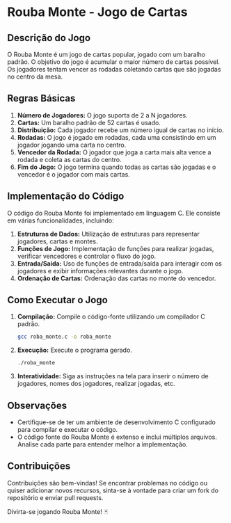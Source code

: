 # Rouba Monte - Jogo de Cartas

## Descrição do Jogo

O Rouba Monte é um jogo de cartas popular, jogado com um baralho padrão. O objetivo do jogo é acumular o maior número de cartas possível. Os jogadores tentam vencer as rodadas coletando cartas que são jogadas no centro da mesa.

## Regras Básicas

1. **Número de Jogadores:** O jogo suporta de 2 a N jogadores.
2. **Cartas:** Um baralho padrão de 52 cartas é usado.
3. **Distribuição:** Cada jogador recebe um número igual de cartas no início.
4. **Rodadas:** O jogo é jogado em rodadas, cada uma consistindo em um jogador jogando uma carta no centro.
5. **Vencedor da Rodada:** O jogador que joga a carta mais alta vence a rodada e coleta as cartas do centro.
6. **Fim do Jogo:** O jogo termina quando todas as cartas são jogadas e o vencedor é o jogador com mais cartas.

## Implementação do Código

O código do Rouba Monte foi implementado em linguagem C. Ele consiste em várias funcionalidades, incluindo:

1. **Estruturas de Dados:** Utilização de estruturas para representar jogadores, cartas e montes.
2. **Funções de Jogo:** Implementação de funções para realizar jogadas, verificar vencedores e controlar o fluxo do jogo.
3. **Entrada/Saída:** Uso de funções de entrada/saída para interagir com os jogadores e exibir informações relevantes durante o jogo.
4. **Ordenação de Cartas:** Ordenação das cartas no monte do vencedor.

## Como Executar o Jogo

1. **Compilação:** Compile o código-fonte utilizando um compilador C padrão.
   ```bash
   gcc roba_monte.c -o roba_monte
   ```

2. **Execução:** Execute o programa gerado.
   ```bash
   ./roba_monte
   ```

3. **Interatividade:** Siga as instruções na tela para inserir o número de jogadores, nomes dos jogadores, realizar jogadas, etc.

## Observações

- Certifique-se de ter um ambiente de desenvolvimento C configurado para compilar e executar o código.
- O código fonte do Rouba Monte é extenso e inclui múltiplos arquivos. Analise cada parte para entender melhor a implementação.

## Contribuições

Contribuições são bem-vindas! Se encontrar problemas no código ou quiser adicionar novos recursos, sinta-se à vontade para criar um fork do repositório e enviar pull requests.

Divirta-se jogando Rouba Monte! 🃏
